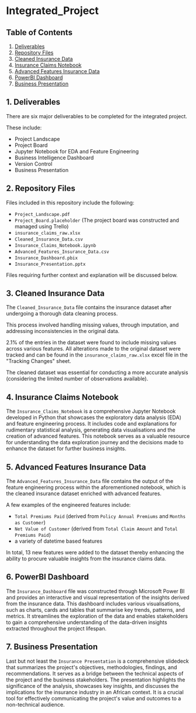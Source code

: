 # Integrated_Project

## Table of Contents
1. [Deliverables](#deliverables)
2. [Repository Files](#files)
3. [Cleaned Insurance Data](#clean)
4. [Insurance Claims Notebook](#notebook)
5. [Advanced Features Insurance Data](#features)
6. [PowerBI Dashboard](#power)
7. [Business Presentation](#presentation)

<a name="deliverables"></a>
## 1. Deliverables

There are six major deliverables to be completed for the integrated project.

These include:
- Project Landscape
- Project Board
- Jupyter Notebook for EDA and Feature Engineering
- Business Intelligence Dashboard
- Version Control
- Business Presentation 

<a name="files"></a>
## 2. Repository Files

Files included in this repository include the following:

- `Project_Landscape.pdf`
- `Project_Board.placeholder` (The project board was constructed and managed using Trello)
- `insurance_claims_raw.xlsx`
- `Cleaned_Insurance_Data.csv`
- `Insurance_Claims_Notebook.ipynb`
- `Advanced_Features_Insurance_Data.csv`
- `Insurance_Dashboard.pbix`
- `Insurance_Presentation.pptx`

Files requiring further context and explanation will be discussed below.

<a name="clean"></a>
## 3. Cleaned Insurance Data

The `Cleaned_Insurance_Data` file contains the insurance dataset after undergoing a thorough data cleaning process. 

This process involved handling missing values, through imputation, and addressing inconsistencies in the original data. 

2.1% of the entries in the dataset were found to include missing values across various features. All alterations made to the original dataset were tracked and can be found in the `insurance_claims_raw.xlsx` excel file in the "Tracking Changes" sheet.

The cleaned dataset was essential for conducting a more accurate analysis (considering the limited number of observations available).

<a name="notebook"></a>
## 4. Insurance Claims Notebook

The `Insurance_Claims_Notebook` is a comprehensive Jupyter Notebook developed in Python that showcases the exploratory data analysis (EDA) and feature engineering process. It includes code and explanations for rudimentary statistical analysis, generating data visualisations and the creation of advanced features. This notebook serves as a valuable resource for understanding the data exploration journey and the decisions made to enhance the dataset for further business insights.

<a name="features"></a>
## 5. Advanced Features Insurance Data

The `Advanced_Features_Insurance_Data` file contains the output of the feature engineering process within the aforementioned notebook, which is the cleaned insurance dataset enriched with advanced features.

A few examples of the engineered features include:
- `Total Premiums Paid` (derived from `Policy Annual Premiums` and `Months as Customer`)
- `Net Value of Customer` (derived from `Total Claim Amount` and `Total Premiums Paid`)
- a variety of datetime based features

In total, 13 new features were added to the dataset thereby enhancing the ability to procure valuable insights from the insurance claims data.

<a name="power"></a>
## 6. PowerBI Dashboard

The `Insurance_Dashboard` file was constructed through Microsoft Power BI and provides an interactive and visual representation of the insights derived from the insurance data. This dashboard includes various visualisations, such as charts, cards and tables that summarise key trends, patterns, and metrics. It streamlines the exploration of the data and enables stakeholders to gain a comprehensive understanding of the data-driven insights extracted throughout the project lifespan.

<a name="presentation"></a>
## 7. Business Presentation

Last but not least the `Insurance Presentation` is a comprehensive slidedeck that summarizes the project's objectives, methodologies, findings, and recommendations. It serves as a bridge between the technical aspects of the project and the business stakeholders. The presentation highlights the significance of the analysis, showcases key insights, and discusses the implications for the insurance industry in an African context. It is a crucial tool for effectively communicating the project's value and outcomes to a non-technical audience.
